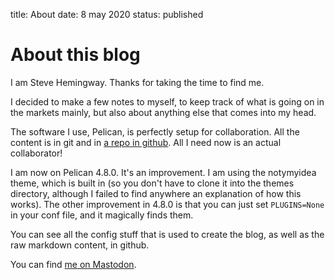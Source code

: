 title: About
date: 8 may 2020
status: published

# About this blog

I am Steve Hemingway. Thanks for taking the time to find me.

I decided to make a few notes to myself, to keep track of what is going on in the markets mainly, but also about anything else that comes into my head.

The software I use, Pelican, is perfectly setup for collaboration.
All the content is in git and in [a repo in github](https://github.com/stevehemingway/stevehemingway.github.io). All I need now is an actual collaborator!

I am now on Pelican 4.8.0. It's an improvement.
I am using the notymyidea theme, which is built in (so you don't have to clone it into the themes directory, although I failed to find anywhere an explanation of how this works).
The other improvement in 4.8.0 is that you can just set `PLUGINS=None` in your conf file, and it magically finds them.

You can see all the config stuff that is used to create the blog, as well as the raw markdown content, in github.

You can find <a rel="me" href="https://mastodon.org.uk/@stevehem">me on Mastodon</a>.






